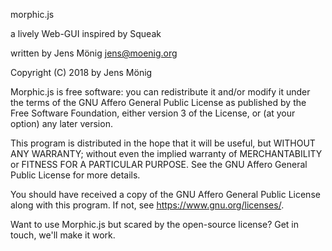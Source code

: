 
morphic.js

a lively Web-GUI
inspired by Squeak

written by Jens Mönig
jens@moenig.org

Copyright (C) 2018 by Jens Mönig

Morphic.js is free software: you can redistribute it and/or modify
it under the terms of the GNU Affero General Public License as
published by the Free Software Foundation, either version 3 of
the License, or (at your option) any later version.

This program is distributed in the hope that it will be useful,
but WITHOUT ANY WARRANTY; without even the implied warranty of
MERCHANTABILITY or FITNESS FOR A PARTICULAR PURPOSE.  See the
GNU Affero General Public License for more details.

You should have received a copy of the GNU Affero General Public License
along with this program.  If not, see <https://www.gnu.org/licenses/>.

Want to use Morphic.js but scared by the open-source license? Get in touch,
we'll make it work.
